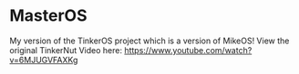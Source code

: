 # MasterOS
My version of the TinkerOS project which is a version of MikeOS! View the original TinkerNut Video here:
https://www.youtube.com/watch?v=6MJUGVFAXKg
